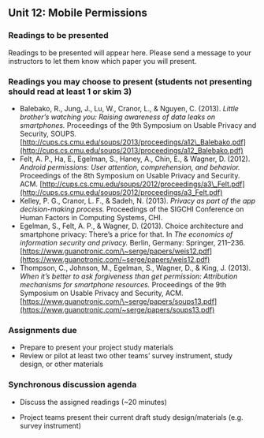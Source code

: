 ## Unit 12: Mobile Permissions

### Readings to be presented

Readings to be presented will appear here. Please send a message to your instructors to let them know which paper you will present.



### Readings you may choose to present (students not presenting should read at least 1 or skim 3)

  - Balebako, R., Jung, J., Lu, W., Cranor, L., & Nguyen, C. (2013). *Little brother’s watching you: Raising awareness of data leaks on smartphones.* Proceedings of the 9th Symposium on Usable Privacy and Security, SOUPS. [http://cups.cs.cmu.edu/soups/2013/proceedings/a12\_Balebako.pdf](http://cups.cs.cmu.edu/soups/2013/proceedings/a12_Balebako.pdf)
  - Felt, A. P., Ha, E., Egelman, S., Haney, A., Chin, E., & Wagner, D. (2012). *Android permissions: User attention, comprehension, and behavior.* Proceedings of the 8th Symposium on Usable Privacy and Security. ACM. [http://cups.cs.cmu.edu/soups/2012/proceedings/a3\_Felt.pdf](http://cups.cs.cmu.edu/soups/2012/proceedings/a3_Felt.pdf)
  - Kelley, P. G., Cranor, L. F., & Sadeh, N. (2013). *Privacy as part of the app decision*-*making process.* Proceedings of the SIGCHI Conference on Human Factors in Computing Systems, CHI.
  - Egelman, S., Felt, A. P., & Wagner, D. (2013). Choice architecture and smartphone privacy: There’s a price for that. In *The economics of information security and privacy.* Berlin, Germany: Springer, 211–236. [https://www.guanotronic.com/\~serge/papers/weis12.pdf](https://www.guanotronic.com/~serge/papers/weis12.pdf)
  - Thompson, C., Johnson, M., Egelman, S., Wagner, D., & King, J. (2013). *When it’s better to ask forgiveness than get permission: Attribution mechanisms for smartphone resources.* Proceedings of the 9th Symposium on Usable Privacy and Security, ACM. [https://www.guanotronic.com/\~serge/papers/soups13.pdf](https://www.guanotronic.com/~serge/papers/soups13.pdf)



### Assignments due

  - Prepare to present your project study materials
  - Review or pilot at least two other teams’ survey instrument, study design, or other materials



### Synchronous discussion agenda

  - Discuss the assigned readings (\~20 minutes)

  - Project teams present their current draft study design/materials (e.g. survey instrument)
